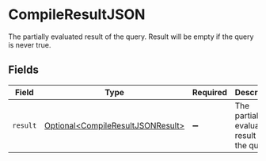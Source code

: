 # CompileResultJSON

The partially evaluated result of the query. Result will be empty if the query is never true.


## Fields

| Field                                                                                | Type                                                                                 | Required                                                                             | Description                                                                          |
| ------------------------------------------------------------------------------------ | ------------------------------------------------------------------------------------ | ------------------------------------------------------------------------------------ | ------------------------------------------------------------------------------------ |
| `result`                                                                             | [Optional\<CompileResultJSONResult>](../../models/shared/CompileResultJSONResult.md) | :heavy_minus_sign:                                                                   | The partially evaluated result of the query.                                         |